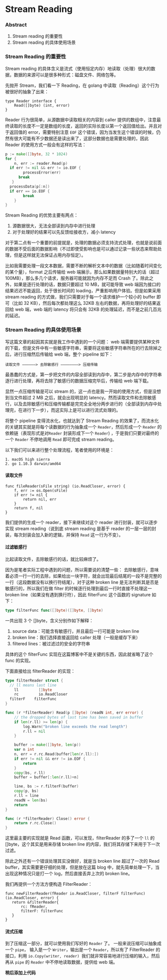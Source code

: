 # Stream Reading
### Abstract
1. Stream reading 的重要性
2. Stream reading 的具体使用场景

### Stream Reading 的重要性
Stream reading 的具体含义是流式（使用恒定内存）地读取（处理）很大的数据，数据的来源可以是很多种形式：磁盘文件、网络包等。

先抛开 Stream，我们看一下 Reading，在 golang 中读取（Reading）这个行为被很好的抽象了出来：
```
type Reader interface {
	Read([]byte) (int, error)
}
```

Reader 行为很简单，从源数据中读取相关的内容到 caller 提供的数组中，注意最终读取的长度不一定是数组的长度，返回的实际长度以第一个返回值给出。并且对于返回值的 error，需要特别注意 `EOF` 这个错误，因为当发生这个错误的时候，仍然有很大可能有不少数据还是读出来了，这部分数据也是需要处理的，因此 Reader 的使用方式一般会有这样的写法：
```go
p := make([]byte, 32 * 1024)
for {
	n, err := reader.Read(p)
  if err != nil && err != io.EOF {
  		processError(err)
      break
   }
  processData(p[:n])
  if err == io.EOF {
  		break
	}
}
```

Stream Reading 的优势主要有两点：
1. 源数据很大，无法全部读到内存中进行处理
2. 对于处理好的结果可以先反馈给接收方，减小 latency

对于第二点有一个重要的前提就是，处理的数据必须支持流式处理，也就是说前面的数据不受后面的数据影响（不过即使受影响也是可以通过记录一些状态来帮助处理，但是这样就无法保证占用内存恒定）。

比如我需要处理一段文本数据，需要不断的解析文本中的数据（比如随着时间变化的某个量），format 之后传输给 web 端展示，那么如果数据量特别大的话（超过100MB），那么多几个请求，服务器可能就因为内存不足而 Crash 了。除此之外，如果是逐行处理的话，数据只要超过 10 MB，就可能导致 web 端因为接口的结果迟迟不能返回，处于很长时间的 loading，严重影响用户体验。但是如果采用 stream reading 的方式做，我们只需要对于每一个请求维护一个较小的 buffer 即可（比如 32 KB），然后每次都处理这么 32KB 左右的数据，再将处理好的结果返回给 web 端，web 端的 latency 将只会有 32KB 的处理延迟，而不是之前几百兆的延迟。

### Stream Reading 的具体使用场景
写这篇文章的起因其实就是我工作中遇到的一个问题：
web 端需要提供某种文件的下载，但是文件中有一些敏感字符串，需要将这些敏感字符串所在的行去除掉之后，进行压缩然后传输给 web 端，整个 pipeline 如下：
```
读取文件 ——————> 去除敏感行 ————————> 压缩传输
```

最愚蠢的方式是，第一步把文件的内容全部读到内存中，第二步是内存中的字符串逐行进行处理，再将去除了敏感行的数据压缩完毕后，传输给 web 端下载。

显然一点压缩传输是可以 stream 的，这一点也是我一开始的使用方式，但是没想到当文件超过 2 MB 之后，就会出现明显的 latency。然而读取文件和去除敏感行，以及去除敏感行和压缩传输都是完完全全地分两步进行的（全部读到内存中处理完，在进行下一步），而这实际上是可以进行流式处理的。

将整个 pipeline 变得流水化，也就达到了 Stream Reading 的效果了，而流水化的关键其实就是将每个读数据的行为抽象成一个 `Reader`，然后形成一个 `Reader` 的依赖链（表现形式是对`Reader` 封装形成下一个 `Reader`) ，于是我们只要对最终的一个 `Reader` 不停地调用 `Read` 即可完成 stream reading。

以下我们可以来进行整个处理流程，笔者使用的环境是：
```
1. macOS high sierra
2. go 1.10.3 darwin/amd64
```

#### 读取文件
```
func fileReader(sFile string) (io.ReadCloser, error) {
    f, err := os.Open(sFile)
    if err != nil {
        return nil, err
    }
    return f, nil
}
```

我们提供的生成一个 reader，接下来继续对这个 reader 进行封装，就可以逐步实现 stream reading（说到底 stream reading 是基于 reader 的一层一层的封装，每次封装会加入新的逻辑，并保持 `Read` 这一行为不变）。

#### 过滤敏感行
比起读取文件，去除敏感行的话，就比较麻烦了。

因为是笔者实际工程中遇到的问题，所以需要说的清楚一些：
去除敏感行，意味着必须一行一行的去除，如果给出一块字符，就会出现最后结尾的一段不是完整的一行（这段数据没有以换行符结尾），对于这种 broken line 是无法判断其是否是敏感行的，所以我们在做 filter 的时候逐行处理到最后一行时直接不处理这一 broken line（如果没有遇到换行符），因此 filterFunc 这个函数的 signature 如下：
```go
type filterFunc func([]byte)([]byte, []byte)
```

一共出现 3 个 []byte，含义分别作如下解释：
1. source data：可能含有敏感行，并且最后一行可能是 broken line
2. broken line：我们选择直接返回给 caller 处理（一般是缓存下来）
3. filtered lines：被过滤过的安全的字符串

具体的这个 filterFunc 实现在这篇博客中不是关键的东西，因此就省略了这个func 的实现。

下面直接给出 filterReader 的实现：
```go
type filterReader struct {
  // ll means last line
	ll	   	   []byte
	rc         io.ReadCloser
  filterF    filterFunc
}

func (r *filterReader) Read(p []byte) (readN int, err error) {
	// the dropped bytes of last time has been saved in buffer
	if len(r.ll) >= len(p) {
		log.Warn("broken line exceeds the read length")
		r.ll = nil
	}

	buffer := make([]byte, len(p))
	var n int
	n, err = r.rc.Read(buffer[len(r.ll):])
	if err != nil && err != io.EOF {
		return
	}
	copy(bs, r.ll)
	buffer = buffer[:len(r.ll)+n]

	line, bs := r.filterF(buffer)
	copy(p, bs)
	r.ll = line
	readN = len(bs)
	return
}

func (r *filterReader) Close() error {
	return r.rc.Close()
}
```

这里最主要的实现就是 Read 函数，可以发现，filterReader 的多了一个 `ll` 的 []byte，这个其实是用来存储 broken line 的内容，我们将其存储下来用于下一次过滤。

除此之外还有一个错误处理其实没做好，就是当 broken line 超过了一次的 Read buffer，其实需要更仔细的处理，但是放在这篇 blog 中，就先简单处理一下，当出现这种情况只是打一个 log，然后直接丢弃上次的 broken line。

我们再提供一个方法方便构造 FilterReader：
```golang
func newFilterReader(fReader io.ReadCloser, filterF filterFunc) (io.ReadCloser, error) {
   return &filterReader{
       rc: fReader,
       filterF: filterFunc
   }
}
```

#### 流式压缩
到了压缩这一部分，就可以使用我们写好的 `Reader` 了。
一般来说压缩可以抽象成一个 `pipe`， 输入是一个 `Writer`，输出是一个 `Reader`，所以有了 FilterReader 的接口，利用 `io.Copy(writer, reader) `我们就非常容易地进行压缩的输入，然后再从 `pipe` 的 `Reader` 中不停地读取数据，提供给 web 端。

**稍后添加上代码**
